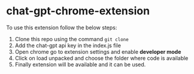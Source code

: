 # chat-gpt-chrome-extension

To use this extension follow the below steps:
1. Clone this repo using the command `git clone`
2. Add the chat-gpt api key in the index.js file
3. Open chrome go to extension settings and enable **developer mode**
4. Click on load unpacked and choose the folder where code is available
5. Finally extension will be available and it can be used.
